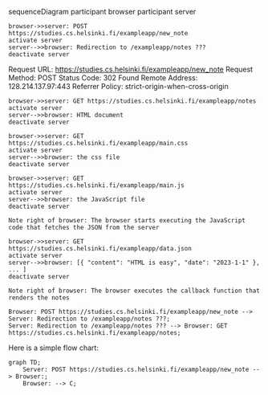 sequenceDiagram
    participant browser
    participant server

    browser->>server: POST https://studies.cs.helsinki.fi/exampleapp/new_note
    activate server
    server-->>browser: Redirection to /exampleapp/notes ???
    deactivate server

Request URL:
https://studies.cs.helsinki.fi/exampleapp/new_note
Request Method:
POST
Status Code:
302 Found
Remote Address:
128.214.137.97:443
Referrer Policy:
strict-origin-when-cross-origin


    browser->>server: GET https://studies.cs.helsinki.fi/exampleapp/notes
    activate server
    server-->>browser: HTML document
    deactivate server

    browser->>server: GET https://studies.cs.helsinki.fi/exampleapp/main.css
    activate server
    server-->>browser: the css file
    deactivate server

    browser->>server: GET https://studies.cs.helsinki.fi/exampleapp/main.js
    activate server
    server-->>browser: the JavaScript file
    deactivate server

    Note right of browser: The browser starts executing the JavaScript code that fetches the JSON from the server

    browser->>server: GET https://studies.cs.helsinki.fi/exampleapp/data.json
    activate server
    server-->>browser: [{ "content": "HTML is easy", "date": "2023-1-1" }, ... ]
    deactivate server

    Note right of browser: The browser executes the callback function that renders the notes
    
    Browser: POST https://studies.cs.helsinki.fi/exampleapp/new_note --> Server: Redirection to /exampleapp/notes ???;
    Server: Redirection to /exampleapp/notes ??? --> Browser: GET https://studies.cs.helsinki.fi/exampleapp/notes;


Here is a simple flow chart:

```mermaid
graph TD;
    Server: POST https://studies.cs.helsinki.fi/exampleapp/new_note --> Browser:;
    Browser: --> C;
```
